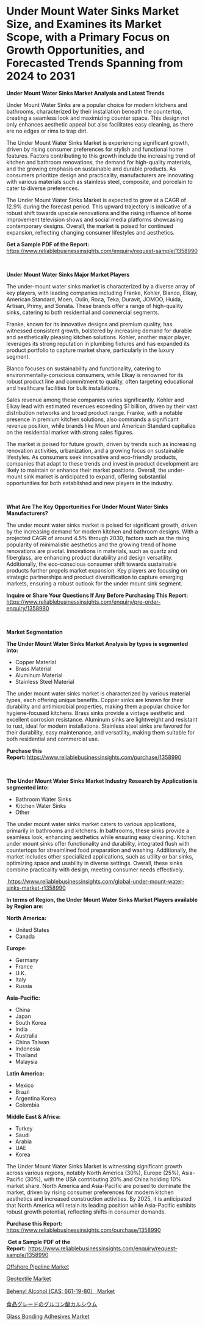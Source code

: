 <p><h1>Under Mount Water Sinks Market Size, and Examines its Market Scope, with a Primary Focus on Growth Opportunities, and Forecasted Trends Spanning from 2024 to 2031</h1></p><p><strong>Under Mount Water Sinks Market Analysis and Latest Trends</strong></p>
<p><p>Under Mount Water Sinks are a popular choice for modern kitchens and bathrooms, characterized by their installation beneath the countertop, creating a seamless look and maximizing counter space. This design not only enhances aesthetic appeal but also facilitates easy cleaning, as there are no edges or rims to trap dirt. </p><p>The Under Mount Water Sinks Market is experiencing significant growth, driven by rising consumer preferences for stylish and functional home features. Factors contributing to this growth include the increasing trend of kitchen and bathroom renovations, the demand for high-quality materials, and the growing emphasis on sustainable and durable products. As consumers prioritize design and practicality, manufacturers are innovating with various materials such as stainless steel, composite, and porcelain to cater to diverse preferences.</p><p>The Under Mount Water Sinks Market is expected to grow at a CAGR of 12.9% during the forecast period. This upward trajectory is indicative of a robust shift towards upscale renovations and the rising influence of home improvement television shows and social media platforms showcasing contemporary designs. Overall, the market is poised for continued expansion, reflecting changing consumer lifestyles and aesthetics.</p></p>
<p><strong>Get a Sample PDF of the Report:&nbsp;</strong> <a href="https://www.reliablebusinessinsights.com/enquiry/request-sample/1358990">https://www.reliablebusinessinsights.com/enquiry/request-sample/1358990</a></p>
<p>&nbsp;</p>
<p><strong>Under Mount Water Sinks Major Market Players</strong></p>
<p><p>The under-mount water sinks market is characterized by a diverse array of key players, with leading companies including Franke, Kohler, Blanco, Elkay, American Standard, Moen, Oulin, Roca, Teka, Duravit, JOMOO, Huida, Artisan, Primy, and Sonata. These brands offer a range of high-quality sinks, catering to both residential and commercial segments.</p><p>Franke, known for its innovative designs and premium quality, has witnessed consistent growth, bolstered by increasing demand for durable and aesthetically pleasing kitchen solutions. Kohler, another major player, leverages its strong reputation in plumbing fixtures and has expanded its product portfolio to capture market share, particularly in the luxury segment.</p><p>Blanco focuses on sustainability and functionality, catering to environmentally-conscious consumers, while Elkay is renowned for its robust product line and commitment to quality, often targeting educational and healthcare facilities for bulk installations.</p><p>Sales revenue among these companies varies significantly. Kohler and Elkay lead with estimated revenues exceeding $1 billion, driven by their vast distribution networks and broad product range. Franke, with a notable presence in premium kitchen solutions, also commands a significant revenue position, while brands like Moen and American Standard capitalize on the residential market with strong sales figures.</p><p>The market is poised for future growth, driven by trends such as increasing renovation activities, urbanization, and a growing focus on sustainable lifestyles. As consumers seek innovative and eco-friendly products, companies that adapt to these trends and invest in product development are likely to maintain or enhance their market positions. Overall, the under-mount sink market is anticipated to expand, offering substantial opportunities for both established and new players in the industry.</p></p>
<p>&nbsp;</p>
<p><strong>What Are The Key Opportunities For Under Mount Water Sinks Manufacturers?</strong></p>
<p><p>The under mount water sinks market is poised for significant growth, driven by the increasing demand for modern kitchen and bathroom designs. With a projected CAGR of around 4.5% through 2030, factors such as the rising popularity of minimalistic aesthetics and the growing trend of home renovations are pivotal. Innovations in materials, such as quartz and fiberglass, are enhancing product durability and design versatility. Additionally, the eco-conscious consumer shift towards sustainable products further propels market expansion. Key players are focusing on strategic partnerships and product diversification to capture emerging markets, ensuring a robust outlook for the under mount sink segment.</p></p>
<p><strong>Inquire or Share Your Questions If Any Before Purchasing This Report:</strong> <a href="https://www.reliablebusinessinsights.com/enquiry/pre-order-enquiry/1358990">https://www.reliablebusinessinsights.com/enquiry/pre-order-enquiry/1358990</a></p>
<p>&nbsp;</p>
<p><strong>Market Segmentation</strong></p>
<p><strong>The Under Mount Water Sinks Market Analysis by types is segmented into:</strong></p>
<p><ul><li>Copper Material</li><li>Brass Material</li><li>Aluminum Material</li><li>Stainless Steel Material</li></ul></p>
<p><p>The under mount water sinks market is characterized by various material types, each offering unique benefits. Copper sinks are known for their durability and antimicrobial properties, making them a popular choice for hygiene-focused kitchens. Brass sinks provide a vintage aesthetic and excellent corrosion resistance. Aluminum sinks are lightweight and resistant to rust, ideal for modern installations. Stainless steel sinks are favored for their durability, easy maintenance, and versatility, making them suitable for both residential and commercial use.</p></p>
<p><strong>Purchase this Report:&nbsp;</strong><a href="https://www.reliablebusinessinsights.com/purchase/1358990">https://www.reliablebusinessinsights.com/purchase/1358990</a></p>
<p>&nbsp;</p>
<p><strong>The Under Mount Water Sinks Market Industry Research by Application is segmented into:</strong></p>
<p><ul><li>Bathroom Water Sinks</li><li>Kitchen Water Sinks</li><li>Other</li></ul></p>
<p><p>The under mount water sinks market caters to various applications, primarily in bathrooms and kitchens. In bathrooms, these sinks provide a seamless look, enhancing aesthetics while ensuring easy cleaning. Kitchen under mount sinks offer functionality and durability, integrated flush with countertops for streamlined food preparation and washing. Additionally, the market includes other specialized applications, such as utility or bar sinks, optimizing space and usability in diverse settings. Overall, these sinks combine practicality with design, meeting consumer needs effectively.</p></p>
<p><a href="https://www.reliablebusinessinsights.com/global-under-mount-water-sinks-market-r1358990">&nbsp;https://www.reliablebusinessinsights.com/global-under-mount-water-sinks-market-r1358990</a></p>
<p><strong>In terms of Region, the Under Mount Water Sinks Market Players available by Region are:</strong></p>
<p>
    <p> <strong> North America: </strong>
        <ul>
            <li>United States</li>
            <li>Canada</li>
        </ul>
        </p> 
    <p> <strong> Europe: </strong>
        <ul>
            <li>Germany</li>
            <li>France</li>
            <li>U.K.</li>
            <li>Italy</li>
            <li>Russia</li>
        </ul>
        </p> 
    <p> <strong> Asia-Pacific: </strong>
        <ul>
            <li>China</li>
            <li>Japan</li>
            <li>South Korea</li>
            <li>India</li>
            <li>Australia</li>
            <li>China Taiwan</li>
            <li>Indonesia</li>
            <li>Thailand</li>
            <li>Malaysia</li>
        </ul>
        </p> 
    <p> <strong> Latin America: </strong>
        <ul>
            <li>Mexico</li>
            <li>Brazil</li>
            <li>Argentina Korea</li>
            <li>Colombia</li>
        </ul>
        </p> 
    <p> <strong> Middle East & Africa: </strong>
        <ul>
            <li>Turkey</li>
            <li>Saudi</li>
            <li>Arabia</li>
            <li>UAE</li>
            <li>Korea</li>
        </ul>
    </p>
    </p>
<p><p>The Under Mount Water Sinks Market is witnessing significant growth across various regions, notably North America (30%), Europe (25%), Asia-Pacific (30%), with the USA contributing 20% and China holding 10% market share. North America and Asia-Pacific are poised to dominate the market, driven by rising consumer preferences for modern kitchen aesthetics and increased construction activities. By 2025, it is anticipated that North America will retain its leading position while Asia-Pacific exhibits robust growth potential, reflecting shifts in consumer demands.</p></p>
<p><strong>Purchase this Report: </strong><a href="https://www.reliablebusinessinsights.com/purchase/1358990">https://www.reliablebusinessinsights.com/purchase/1358990</a></p>
<p>&nbsp;<strong>Get a Sample PDF of the Report:&nbsp;&nbsp;</strong><a href="https://www.reliablebusinessinsights.com/enquiry/request-sample/1358990">https://www.reliablebusinessinsights.com/enquiry/request-sample/1358990</a></p>
<p><strong></strong></p>
<p><p><a href="https://www.linkedin.com/pulse/offshore-pipeline-market-outlook-share-analysis-growth-trends-wu9yc?trackingId=AnhaT%2BPDRRW7JVntXHE5TQ%3D%3D">Offshore Pipeline Market</a></p><p><a href="https://issuu.com/reportprime-2/docs/geotextile-market-size-2030.pptx_038a83f670cc5d">Geotextile Market</a></p><p><a href="https://github.com/aiko92han/Market-Research-Report-List-1/blob/main/behenyl-alcohol-cas-661-19-80-market.md">Behenyl Alcohol (CAS: 661-19-80） Market</a></p><p><a href="https://medium.com/@narcisoferry1/food-grade-calcium-gluconate-market-%E3%81%AF-%E3%82%B3%E3%82%B9%E3%83%88%E7%AE%A1%E7%90%86%E3%81%A8%E5%8A%B9%E7%8E%87%E5%90%91%E4%B8%8A%E3%82%92%E5%84%AA%E5%85%88%E3%81%97%E3%81%BE%E3%81%99-%E3%81%95%E3%82%89%E3%81%AB-%E5%A0%B1%E5%91%8A%E6%9B%B8%E3%81%AF%E5%B8%82%E5%A0%B4%E3%81%AE%E9%9C%80%E8%A6%81%E9%9D%A2%E3%81%A8%E4%BE%9B%E7%B5%A6%E9%9D%A2%E3%81%AE%E4%B8%A1%E6%96%B9%E3%82%92%E3%82%AB%E3%83%90%E3%83%BC%E3%81%97%E3%81%A6%E3%81%84%E3%81%BE%E3%81%99-food-grade-bd4aa0b74e0c">食品グレードのグルコン酸カルシウム</a></p><p><a href="https://issuu.com/reportprime-2/docs/glass-bonding-adhesives-market-size_4608530da5eb68">Glass Bonding Adhesives Market</a></p></p>